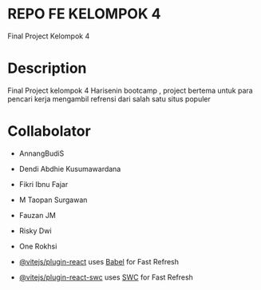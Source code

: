 # REPO FE KELOMPOK 4

Final Project Kelompok 4

# Description
Final  Project kelompok 4 Harisenin bootcamp , project bertema untuk para pencari kerja mengambil refrensi dari salah satu situs populer 


# Collabolator
- AnnangBudiS
- Dendi Abdhie Kusumawardana 
- Fikri Ibnu Fajar
- M Taopan Surgawan 
- Fauzan JM
- Risky Dwi 
- One Rokhsi



- [@vitejs/plugin-react](https://github.com/vitejs/vite-plugin-react/blob/main/packages/plugin-react/README.md) uses [Babel](https://babeljs.io/) for Fast Refresh
- [@vitejs/plugin-react-swc](https://github.com/vitejs/vite-plugin-react-swc) uses [SWC](https://swc.rs/) for Fast Refresh

